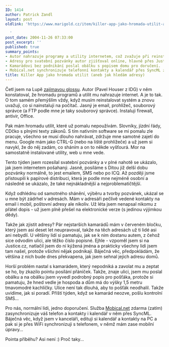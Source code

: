 ```yaml
---
ID: 1414
author: Patrick Zandl
layout: post
oldlink: 'https://www.marigold.cz/item/killer-app-jako-hromada-utilit-aneb-jak-hledam-adresy

  '
post_date: 2004-11-26 07:33:00
post_excerpt: ''
published: true
summary_points:
- Autor nahrazuje programy a utility internetem, což zvažuje při reinstalaci systému.
- Adresy pro svatební pozvánky autor zjišťoval online, hlavně přes Justice.cz.
- Kamarádovi bez podnikání poslal obálku s popisem domu pro doručení.
- Mobical.net synchronizuje telefonní kontakty a kalendář přes SyncML zdarma.
title: Killer App jako hromada utilit (aneb jak hledám adresy)
---
```


<p>
Četl jsem na Lupě <a href="http://www.lupa.cz/clanek.php3?show=3782">zajímavou glossu</a>. Autor (Pavel Houser z IDG) v něm konstatoval, že hromadu programů a utilit mu nahrazuje internet. A je to tak. O tom samém přemýšlím vždy, když musím reinstalovat systém a znovu uvažuji, co si nainstaluji na počítač. Jasný je email, prohlížeč, souborový správce (a FTP podle mne je taky souborový správce). Instaluji firewall, antivir, Office. </p>

<p>
Pak mám hromadu utilit, které už pomalu nepoužívám. Slovníky, jízdní řády, CDčko s plnými texty zákonů. S tím nativním software se mi pomalu zle pracuje, všechno se musí dlouho nahrávat, zdržuje mne samotné zajetí do menu. Google mám jako CTRL-G (nebo na liště prohlížeče) a už jsem si navykl, že do něj zadám, co sháním a on to někde vyšťourá. Mor na samostatně instalované utility, web u mne vede. </p>

<p>
Tento týden jsem rozesílal svatební pozvánky a v plné nahotě se ukázalo, jak jsem internetem pošahaný. Jasně, posíláme s Ditou již delší dobu pozvánky normálně, to jest emailem, SMS nebo po ICQ. Až později jsme přistoupili k papírové distribuci, která je podle mne nejméně osobní a následně se ukázalo, že také nejnákladnější a nejproblematičtější. </p>

<p>
Když odhlédnu od samotného shánění, výběru a tvorby pozvánek, ukázal se u mne být zádrhel v adresách. Mám v adresáři pečlivě vedené kontakty na email i mobil, poštovní adresy ale nikoliv. Už léta jsem nenapsal nikomu z přátel dopis - už jsem plně přešel na elektronické verze (s jedinou výjimkou dědy).</p>

<p>
Takže jak zjistit adresy? Pár nejstarších kamarádů mám v červeném bločku, který jsem asi deset let neupravoval, takže na těch adresách už ti lidé asi ani nebydlí. U většiny lidí si pamatuju, jak se k nim dostanu autem, z čehož sice odvodím ulici, ale těžko číslo popisné. Ejhle - vzpoměl jsem si na Justice.cz, natlačil jsem do ní kýžená jména a prakticky všechny lidi jsem tam našel, protože všichni nějak podnikají. Báječná věc, předpokládám, že většina z nich bude dnes překvapena, jak jsem sehnal jejich adresu domů. </p>

<p>
Horší problém nastal s kamarádem, který nepodniká a zavolat mu a zeptat se ho, by zkazilo pointu posílání přáníček. Takže, znaje ulici, jsem mu poslal obálku a na obálku jsem vyvedl podrobný popis pro pošťáka, protože si pamatuju, že hned vedle je hospoda a dům má do výšky 1,5 metru tmavomodré kachličky. Ulice není tak dlouhá, aby to pošťák neodhalil. Takže uvidíme, jak si poradí. Příští týden, když se kamarád neozve, pošlu kontrolní SMS&#8230;</p>

<p>
Pro nás, normální lidi, jedno doporučení. Služba <a href="http://www.mobical.net">Mobical.net</a> zdarma (zatím) zasynchronizuje váš telefon a kontakty i kalendář v něm přes SyncML. Báječná věc, když jsem v kanceláři, edituji si kalendář a kontakty na PC a pak si je přes WiFi synchronizuji s telefonem, v němž mám zase mobilní úpravy&#8230;</p>

<p>
Pointa příběhu? Asi není :) Proč taky&#8230;
</p>